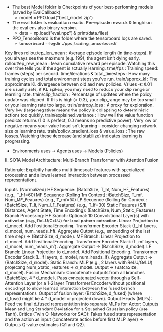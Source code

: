 * The best Model folder is Checkpoints of your best-performing models (saved by EvalCallback)
  * model = PPO.load("best_model.zip")
* The eval folder is evaluation results. Per-episode rewards & lenght on the eval env also binary version.
  * data = np.load("eval.npz") & print(data.files)
* PPO_TensorBoard is the folder where the tensorboard logs are saved.
  * tensorboard --logdir ./ppo_trading_tensorboard/

Key lines
rollout/ep_len_mean : Average episode length (in time-steps). If you always see the maximum (e.g. 199), the agent isn’t dying early.
rollout/ep_rew_mean : Mean cumulative reward per episode. Watching this over time tells you if the agent is actually learning.
time/fps            : Training speed: frames (steps) per second.
time/iterations & total_timesteps : How many training cycles and total environment steps you’ve run.
train/approx_kl     : The approximate KL divergence between old and new policies. Values ≪ 0.01 are usually safe; if KL spikes, you may need to reduce your clip range or learning rate.
train/clip_fraction : Percentage of updates where the policy update was clipped. If this is high (> 0.3), your clip_range may be too small or your learning rate too large.
train/entropy_loss  : A proxy for exploration. Very low (large negative) means the policy is collapsing to deterministic actions too quickly.
train/explained_variance : How well the value function predicts returns (1.0 is perfect, 0.0 means no predictive power). Very low or negative means your value head isn’t learning—consider changing network size or learning rate.
train/policy_gradient_loss & value_loss : The raw losses. Watching these decrease (and stabilize) indicates learning is progressing.

* Environments uses -> Agents uses -> Models (Policies) 



II. SOTA Model Architecture: Multi-Branch Transformer with Attention Fusion

Rationale: Explicitly handles multi-timescale features with specialized processing and allows learned interaction between processed representations.

Inputs: (Normalized)
HF Sequence: (BatchSize, T_hf, Num_HF_Features) (e.g., T_hf=60)
MF Sequence (Rolling 1m Context): (BatchSize, T_mf, Num_MF_Features) (e.g., T_mf=30)
LF Sequence (Rolling 5m Context): (BatchSize, T_lf, Num_LF_Features) (e.g., T_lf=30)
Static Features (S/R Distances, Agent State, Time Encoding): (BatchSize, Num_Static_Features)
Branch Processing:
HF Branch:
Optional: 1D Convolutional Layer(s) with activation (e.g., ReLU/GeLU) for local pattern extraction.
Linear Projection to d_model.
Add Positional Encoding.
Transformer Encoder Stack (L_hf layers, d_model, num_heads_hf).
Aggregate Output (e.g., embedding of the last time step) -> (BatchSize, d_model).
MF Branch:
Linear Projection to d_model.
Add Positional Encoding.
Transformer Encoder Stack (L_mf layers, d_model, num_heads_mf).
Aggregate Output -> (BatchSize, d_model).
LF Branch:
Linear Projection to d_model.
Add Positional Encoding.
Transformer Encoder Stack (L_lf layers, d_model, num_heads_lf).
Aggregate Output -> (BatchSize, d_model).
Static Branch:
MLP (e.g., 2 layers with ReLU/GeLU) projecting Num_Static_Features -> d_model. Output -> (BatchSize, d_model).
Fusion Mechanism:
Concatenate outputs from all branches: (BatchSize, 4 * d_model).
Pass concatenated vector through a Self-Attention Layer (or a 1-2 layer Transformer Encoder without positional encoding) to allow learned interaction between the fused branch representations.
Output of fusion layer: (BatchSize, d_fused) (where d_fused might be 4 * d_model or projected down).
Output Heads (MLPs):
Feed the final d_fused representation into separate MLPs for:
Actor: Outputs Mean and Log Standard Deviation for a Squashed Gaussian policy (use Tanh).
Critics (Twin Q-Networks for SAC): Takes fused state representation and the action as input (concatenate action before first MLP layer) -> Outputs Q-value estimates (Q1 and Q2).
